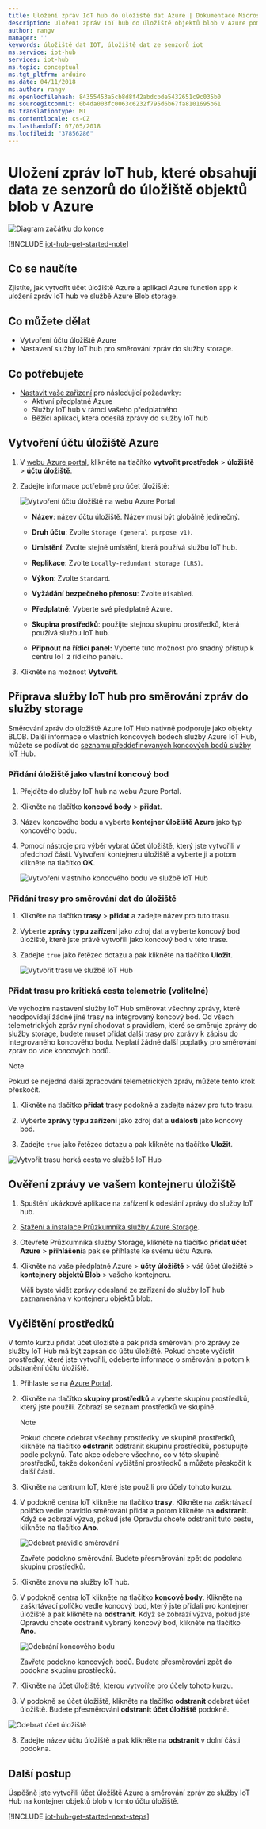 ```yaml
---
title: Uložení zpráv IoT hub do úložiště dat Azure | Dokumentace Microsoftu
description: Uložení zpráv IoT hub do úložiště objektů blob v Azure pomocí směrování zpráv služby IoT Hub. IoT hub zprávy obsahují informace, například data ze senzorů, ke kterým se ze zařízení IoT odesílají.
author: rangv
manager: ''
keywords: úložiště dat IOT, úložiště dat ze senzorů iot
ms.service: iot-hub
services: iot-hub
ms.topic: conceptual
ms.tgt_pltfrm: arduino
ms.date: 04/11/2018
ms.author: rangv
ms.openlocfilehash: 84355453a5cb8d8f42abdcbde5432651c9c035b0
ms.sourcegitcommit: 0b4da003fc0063c6232f795d6b67fa8101695b61
ms.translationtype: MT
ms.contentlocale: cs-CZ
ms.lasthandoff: 07/05/2018
ms.locfileid: "37856286"
---
```

# <a name="save-iot-hub-messages-that-contain-sensor-data-to-your-azure-blob-storage"></a>Uložení zpráv IoT hub, které obsahují data ze senzorů do úložiště objektů blob v Azure

![Diagram začátku do konce](./media/iot-hub-store-data-in-azure-table-storage/1_route-to-storage.png)

[!INCLUDE [iot-hub-get-started-note](../../includes/iot-hub-get-started-note.md)]

## <a name="what-you-learn"></a>Co se naučíte

Zjistíte, jak vytvořit účet úložiště Azure a aplikaci Azure function app k uložení zpráv IoT hub ve službě Azure Blob storage.

## <a name="what-you-do"></a>Co můžete dělat

- Vytvoření účtu úložiště Azure
- Nastavení služby IoT hub pro směrování zpráv do služby storage.

## <a name="what-you-need"></a>Co potřebujete

- [Nastavit vaše zařízení](iot-hub-raspberry-pi-kit-node-get-started.md) pro následující požadavky:
  - Aktivní předplatné Azure
  - Služby IoT hub v rámci vašeho předplatného 
  - Běžící aplikaci, která odesílá zprávy do služby IoT hub

## <a name="create-an-azure-storage-account"></a>Vytvoření účtu úložiště Azure

1. V [webu Azure portal](https://portal.azure.com/), klikněte na tlačítko **vytvořit prostředek** > **úložiště** > **účtu úložiště**.

2. Zadejte informace potřebné pro účet úložiště:

   ![Vytvoření účtu úložiště na webu Azure Portal](./media/iot-hub-store-data-in-azure-table-storage/1_azure-portal-create-storage-account.png)

   * **Název**: název účtu úložiště. Název musí být globálně jedinečný.

   * **Druh účtu**: Zvolte `Storage (general purpose v1)`.

   * **Umístění**: Zvolte stejné umístění, která používá službu IoT hub.

   * **Replikace**: Zvolte `Locally-redundant storage (LRS)`.

   * **Výkon**: Zvolte `Standard`.

   * **Vyžádání bezpečného přenosu**: Zvolte `Disabled`.

   * **Předplatné**: Vyberte své předplatné Azure.

   * **Skupina prostředků**: použijte stejnou skupinu prostředků, která používá službu IoT hub.

   * **Připnout na řídicí panel:** Vyberte tuto možnost pro snadný přístup k centru IoT z řídicího panelu.

3. Klikněte na možnost **Vytvořit**.

## <a name="prepare-your-iot-hub-to-route-messages-to-storage"></a>Příprava služby IoT hub pro směrování zpráv do služby storage

Směrování zpráv do úložiště Azure IoT Hub nativně podporuje jako objekty BLOB. Další informace o vlastních koncových bodech služby Azure IoT Hub, můžete se podívat do [seznamu předdefinovaných koncových bodů služby IoT Hub](https://docs.microsoft.com/azure/iot-hub/iot-hub-devguide-endpoints#custom-endpoints).

### <a name="add-storage-as-a-custom-endpoint"></a>Přidání úložiště jako vlastní koncový bod

1. Přejděte do služby IoT hub na webu Azure Portal. 

2. Klikněte na tlačítko **koncové body** > **přidat**. 

3. Název koncového bodu a vyberte **kontejner úložiště Azure** jako typ koncového bodu. 

4. Pomocí nástroje pro výběr vybrat účet úložiště, který jste vytvořili v předchozí části. Vytvoření kontejneru úložiště a vyberte ji a potom klikněte na tlačítko **OK**.

   ![Vytvoření vlastního koncového bodu ve službě IoT Hub](./media/iot-hub-store-data-in-azure-table-storage/2_custom-storage-endpoint.png)

### <a name="add-a-route-to-route-data-to-storage"></a>Přidání trasy pro směrování dat do úložiště

1. Klikněte na tlačítko **trasy** > **přidat** a zadejte název pro tuto trasu. 

2. Vyberte **zprávy typu zařízení** jako zdroj dat a vyberte koncový bod úložiště, které jste právě vytvořili jako koncový bod v této trase. 

3. Zadejte `true` jako řetězec dotazu a pak klikněte na tlačítko **Uložit**.

   ![Vytvořit trasu ve službě IoT Hub](./media/iot-hub-store-data-in-azure-table-storage/3_create-route.png)
  
### <a name="add-a-route-for-hot-path-telemetry-optional"></a>Přidat trasu pro kritická cesta telemetrie (volitelné)

Ve výchozím nastavení služby IoT Hub směrovat všechny zprávy, které neodpovídají žádné jiné trasy na integrovaný koncový bod. Od všech telemetrických zpráv nyní shodovat s pravidlem, které se směruje zprávy do služby storage, budete muset přidat další trasy pro zprávy k zápisu do integrovaného koncového bodu. Neplatí žádné další poplatky pro směrování zpráv do více koncových bodů.

> [!NOTE]
> Pokud se nejedná další zpracování telemetrických zpráv, můžete tento krok přeskočit.

1. Klikněte na tlačítko **přidat** trasy podokně a zadejte název pro tuto trasu. 

2. Vyberte **zprávy typu zařízení** jako zdroj dat a **události** jako koncový bod. 

3. Zadejte `true` jako řetězec dotazu a pak klikněte na tlačítko **Uložit**.

  ![Vytvořit trasu horká cesta ve službě IoT Hub](./media/iot-hub-store-data-in-azure-table-storage/4_hot-path-route.png)

## <a name="verify-your-message-in-your-storage-container"></a>Ověření zprávy ve vašem kontejneru úložiště

1. Spuštění ukázkové aplikace na zařízení k odeslání zprávy do služby IoT hub.

2. [Stažení a instalace Průzkumníka služby Azure Storage](http://storageexplorer.com/).

3. Otevřete Průzkumníka služby Storage, klikněte na tlačítko **přidat účet Azure** > **přihlášení**a pak se přihlaste ke svému účtu Azure.

4. Klikněte na vaše předplatné Azure > **účty úložiště** > váš účet úložiště > **kontejnery objektů Blob** > vašeho kontejneru.

   Měli byste vidět zprávy odeslané ze zařízení do služby IoT hub zaznamenána v kontejneru objektů blob.

## <a name="clean-up-resources"></a>Vyčištění prostředků 

V tomto kurzu přidat účet úložiště a pak přidá směrování pro zprávy ze služby IoT Hub má být zapsán do účtu úložiště. Pokud chcete vyčistit prostředky, které jste vytvořili, odeberte informace o směrování a potom k odstranění účtu úložiště. 

1. Přihlaste se na [Azure Portal](https://portal.azure.com).

2. Klikněte na tlačítko **skupiny prostředků** a vyberte skupinu prostředků, který jste použili. Zobrazí se seznam prostředků ve skupině. 

   > [!NOTE]
   > Pokud chcete odebrat všechny prostředky ve skupině prostředků, klikněte na tlačítko **odstranit** odstranit skupinu prostředků, postupujte podle pokynů. Tato akce odebere všechno, co v této skupině prostředků, takže dokončení vyčištění prostředků a můžete přeskočit k další části.

3. Klikněte na centrum IoT, které jste použili pro účely tohoto kurzu. 

4. V podokně centra IoT klikněte na tlačítko **trasy**. Klikněte na zaškrtávací políčko vedle pravidlo směrování přidat a potom klikněte na **odstranit**. Když se zobrazí výzva, pokud jste Opravdu chcete odstranit tuto cestu, klikněte na tlačítko **Ano**.

   ![Odebrat pravidlo směrování](./media/iot-hub-store-data-in-azure-table-storage/cleanup-remove-routing.png)

   Zavřete podokno směrování. Budete přesměrováni zpět do podokna skupinu prostředků.

5. Klikněte znovu na služby IoT hub. 

6. V podokně centra IoT klikněte na tlačítko **koncové body**. Klikněte na zaškrtávací políčko vedle koncový bod, který jste přidali pro kontejner úložiště a pak klikněte na **odstranit**. Když se zobrazí výzva, pokud jste Opravdu chcete odstranit vybraný koncový bod, klikněte na tlačítko **Ano**.

    ![Odebrání koncového bodu](./media/iot-hub-store-data-in-azure-table-storage/cleanup-remove-endpoint.png)

    Zavřete podokno koncových bodů. Budete přesměrováni zpět do podokna skupinu prostředků. 

7.  Klikněte na účet úložiště, kterou vytvoříte pro účely tohoto kurzu. 

8.  V podokně se účet úložiště, klikněte na tlačítko **odstranit** odebrat účet úložiště. Budete přesměrováni **odstranit účet úložiště** podokně.

   ![Odebrat účet úložiště](./media/iot-hub-store-data-in-azure-table-storage/cleanup-remove-storageaccount.png)

8.  Zadejte název účtu úložiště a pak klikněte na **odstranit** v dolní části podokna. 

## <a name="next-steps"></a>Další postup

Úspěšně jste vytvořili účet úložiště Azure a směrování zpráv ze služby IoT Hub na kontejner objektů blob v tomto účtu úložiště.

[!INCLUDE [iot-hub-get-started-next-steps](../../includes/iot-hub-get-started-next-steps.md)]
